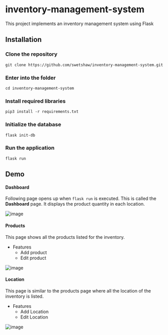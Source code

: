 # inventory-management-system

This project implements an inventory management system using Flask

## Installation
### Clone the repository
```
git clone https://github.com/swetshaw/inventory-management-system.git
```
### Enter into the folder
```
cd inventory-management-system
```
### Install required libraries
```
pip3 install -r requirements.txt
```
### Initialize the database
```
flask init-db
```
### Run the application
```
flask run
```
## Demo
#### Dashboard
Following page opens up when `flask run` is executed. This is called the **Dashboard** page. It displays the product quantity in each location.

![image](https://user-images.githubusercontent.com/26214362/120144652-f370a880-c1ff-11eb-906e-3ed4eb3bbbd1.png)

#### Products
This page shows all the products listed for the inventory. 
- Features
  - Add product
  - Edit product

![image](https://user-images.githubusercontent.com/26214362/120145086-9de8cb80-c200-11eb-9a03-a0f720b1921e.png)

#### Location
This page is similar to the products page where all the location of the inventory is listed.
- Features
  - Add Location
  - Edit Location
 
![image](https://user-images.githubusercontent.com/26214362/120145428-20718b00-c201-11eb-9ae4-bb4f30b13405.png)

